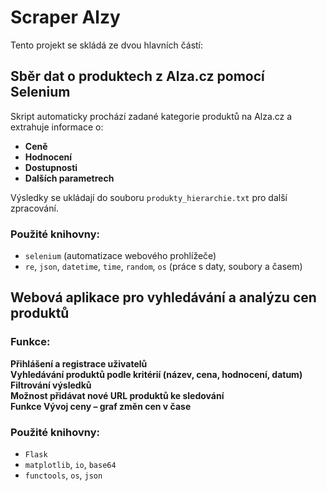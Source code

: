 # Scraper Alzy  

Tento projekt se skládá ze dvou hlavních částí:  

## Sběr dat o produktech z Alza.cz pomocí Selenium  

Skript automaticky prochází zadané kategorie produktů na Alza.cz a extrahuje informace o:  
- **Ceně**  
- **Hodnocení**  
- **Dostupnosti**  
- **Dalších parametrech**  

Výsledky se ukládají do souboru `produkty_hierarchie.txt` pro další zpracování.  

### Použité knihovny:  
- `selenium` (automatizace webového prohlížeče)  
- `re`, `json`, `datetime`, `time`, `random`, `os` (práce s daty, soubory a časem)  


## Webová aplikace pro vyhledávání a analýzu cen produktů  

### Funkce:  
**Přihlášení a registrace uživatelů**  
**Vyhledávání produktů podle kritérií (název, cena, hodnocení, datum)**  
**Filtrování výsledků**  
**Možnost přidávat nové URL produktů ke sledování**  
**Funkce Vývoj ceny – graf změn cen v čase**  

### Použité knihovny:  
- `Flask`  
- `matplotlib`, `io`, `base64` 
- `functools`, `os`, `json`  



